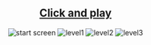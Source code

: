 <a href="https://omerozcan-hub.github.io/The-Galaxy-Traveler/" >
  <h2 align="center">Click and play</h2>
</a>
<div align="center">
  <img alt="start screen" src="https://r.resimlink.com/ixp-fO.png"/>
  <img alt="level1" src="https://r.resimlink.com/uICFZkirRLyT.png"/>
  <img alt="level2" src="https://r.resimlink.com/e9FkGhS.png"/>
  <img alt="level3" src="https://r.resimlink.com/oIMQtKq9v.png"/>
<div/>

